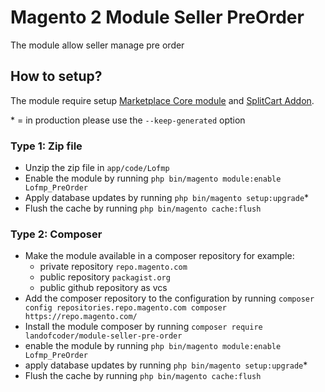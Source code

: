 # Magento 2 Module Seller PreOrder

The module allow seller manage pre order

## How to setup?

The module require setup [Marketplace Core module](https://landofcoder.com/magento-2-marketplace-extension.html/) and [SplitCart Addon](https://landofcoder.com/magento-2-marketplace-split-cart.html/).

\* = in production please use the `--keep-generated` option

### Type 1: Zip file

 - Unzip the zip file in `app/code/Lofmp`
 - Enable the module by running `php bin/magento module:enable Lofmp_PreOrder`
 - Apply database updates by running `php bin/magento setup:upgrade`\*
 - Flush the cache by running `php bin/magento cache:flush`

### Type 2: Composer

 - Make the module available in a composer repository for example:
    - private repository `repo.magento.com`
    - public repository `packagist.org`
    - public github repository as vcs
 - Add the composer repository to the configuration by running `composer config repositories.repo.magento.com composer https://repo.magento.com/`
 - Install the module composer by running `composer require landofcoder/module-seller-pre-order`
 - enable the module by running `php bin/magento module:enable Lofmp_PreOrder`
 - apply database updates by running `php bin/magento setup:upgrade`\*
 - Flush the cache by running `php bin/magento cache:flush`
